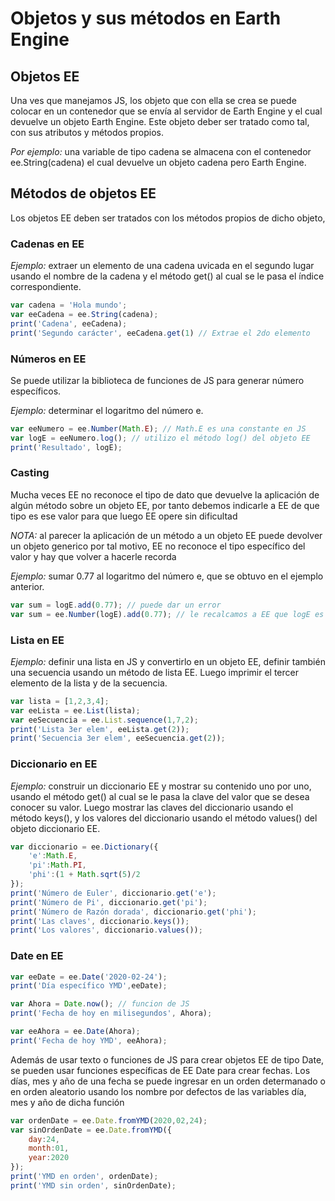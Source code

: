 # Objetos y sus métodos en Earth Engine

## Objetos EE
Una ves que manejamos JS, los objeto que con ella se crea se puede colocar en un contenedor que se envía al servidor de Earth Engine y el cual devuelve un objeto Earth Engine. Este objeto deber ser tratado como tal, con sus atributos y métodos propios.

_Por ejemplo:_ una variable de tipo cadena se almacena con el contenedor ee.String(cadena) el cual devuelve un objeto cadena pero Earth Engine.

## Métodos de objetos EE
Los objetos EE deben ser tratados con los métodos propios de dicho objeto, 

### Cadenas en EE
_Ejemplo:_ extraer un elemento de una cadena uvicada en el segundo lugar usando el nombre de la cadena y el método get() al cual se le pasa el índice correspondiente.
```javascript
var cadena = 'Hola mundo';
var eeCadena = ee.String(cadena);
print('Cadena', eeCadena);
print('Segundo carácter', eeCadena.get(1) // Extrae el 2do elemento
```

### Números en EE
Se puede utilizar la biblioteca de funciones de JS para generar número específicos.

_Ejemplo:_ determinar el logaritmo del número e.
```javascript
var eeNumero = ee.Number(Math.E); // Math.E es una constante en JS
var logE = eeNumero.log(); // utilizo el método log() del objeto EE
print('Resultado', logE);
```

### Casting
Mucha veces EE no reconoce el tipo de dato que devuelve la aplicación de algún método sobre un objeto EE, por tanto debemos indicarle a EE de que tipo es ese valor para que luego EE opere sin dificultad

_NOTA:_ al parecer la aplicación de un método a un objeto EE puede devolver un objeto generico por tal motivo, EE no reconoce el tipo específico del valor y hay que volver a hacerle recorda

_Ejemplo:_ sumar 0.77 al logaritmo del número e, que se obtuvo en el ejemplo anterior.
```javascript
var sum = logE.add(0.77); // puede dar un error
var sum = ee.Number(logE).add(0.77); // le recalcamos a EE que logE es de tipo ee.Number.
```

### Lista en EE
_Ejemplo:_ definir una lista en JS y convertirlo en un objeto EE, definir también una secuencia usando un método de lista EE. Luego imprimir el tercer elemento de la lista y de la secuencia.
```javascript
var lista = [1,2,3,4];
var eeLista = ee.List(lista);
var eeSecuencia = ee.List.sequence(1,7,2);
print('Lista 3er elem', eeLista.get(2));
print('Secuencia 3er elem', eeSecuencia.get(2));
```

### Diccionario en EE
_Ejemplo:_ construir un diccionario EE y mostrar su contenido uno por uno, usando el método get() al cual se le pasa la clave del valor que se desea conocer su valor. Luego mostrar las claves del diccionario usando el método keys(), y los valores del diccionario usando el método values() del objeto diccionario EE.
```javascript
var diccionario = ee.Dictionary({
	'e':Math.E,
	'pi':Math.PI,
	'phi':(1 + Math.sqrt(5)/2
});
print('Número de Euler', diccionario.get('e');
print('Número de Pi', diccionario.get('pi');
print('Número de Razón dorada', diccionario.get('phi');
print('Las claves', diccionario.keys());
print('Los valores', diccionario.values());
```

### Date en EE
```javascript
var eeDate = ee.Date('2020-02-24');
print('Día específico YMD',eeDate);

var Ahora = Date.now(); // funcion de JS
print('Fecha de hoy en milisegundos', Ahora);

var eeAhora = ee.Date(Ahora);
print('Fecha de hoy YMD', eeAhora);
```
Además de usar texto o funciones de JS para crear objetos EE de tipo Date, se pueden usar funciones específicas de EE Date para crear fechas. Los días, mes y año de una fecha se puede ingresar en un orden determanado o en orden aleatorio usando los nombre por defectos de las variables día, mes y año de dicha función
```javascript
var ordenDate = ee.Date.fromYMD(2020,02,24);
var sinOrdenDate = ee.Date.fromYMD({
	day:24,
	month:01,
	year:2020
});
print('YMD en orden', ordenDate);
print('YMD sin orden', sinOrdenDate);
```